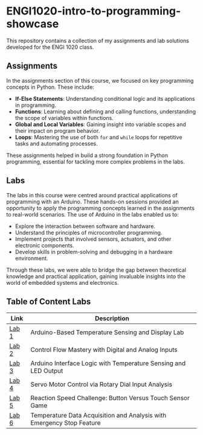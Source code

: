 # ENGI1020-intro-to-programming-showcase 
This repository contains a collection of my assignments and lab solutions developed for the ENGI 1020 class. 

## Assignments
In the assignments section of this course, we focused on key programming concepts in Python. These include:

- **If-Else Statements**: Understanding conditional logic and its applications in programming.
- **Functions**: Learning about defining and calling functions, understanding the scope of variables within functions.
- **Global and Local Variables**: Gaining insight into variable scopes and their impact on program behavior.
- **Loops**: Mastering the use of both `for` and `while` loops for repetitive tasks and automating processes.

These assignments helped in build a strong foundation in Python programming, essential for tackling more complex problems in the labs.

## Labs
The labs in this course were centred around practical applications of programming with an Arduino. These hands-on sessions provided an opportunity to apply the programming concepts learned in the assignments to real-world scenarios. The use of Arduino in the labs enabled us to:

- Explore the interaction between software and hardware.
- Understand the principles of microcontroller programming.
- Implement projects that involved sensors, actuators, and other electronic components.
- Develop skills in problem-solving and debugging in a hardware environment.

Through these labs, we were able to bridge the gap between theoretical knowledge and practical application, gaining invaluable insights into the world of embedded systems and electronics.

## Table of Content Labs

  | Link | Description |
  | ---- | ----------- |
  | [Lab 1](https://github.com/DavidGuamanDavila/ENGI1020_ShowCase/tree/main/Labs/lab1) | Arduino-Based Temperature Sensing and Display Lab |
  | [Lab 2](https://github.com/DavidGuamanDavila/ENGI1020_ShowCase/tree/main/Labs/lab2) | Control Flow Mastery with Digital and Analog Inputs |
  | [Lab 3](https://github.com/DavidGuamanDavila/ENGI1020_ShowCase/tree/main/Labs/lab3) | Arduino Interface Logic with Temperature Sensing and LED Output |
  | [Lab 4](https://github.com/DavidGuamanDavila/ENGI1020_ShowCase/tree/main/Labs/lab4) | Servo Motor Control via Rotary Dial Input Analysis |
  | [Lab 5](https://github.com/DavidGuamanDavila/ENGI1020_ShowCase/tree/main/Labs/lab5) | Reaction Speed Challenge: Button Versus Touch Sensor Game |
  | [Lab 6](https://github.com/DavidGuamanDavila/ENGI1020_ShowCase/tree/main/Labs/lab6) | Temperature Data Acquisition and Analysis with Emergency Stop Feature|

